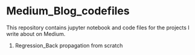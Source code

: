 # Medium_Blog_codefiles
This repository contains jupyter notebook and code files for the projects I write about on Medium.  
1) Regression_Back propagation from scratch
